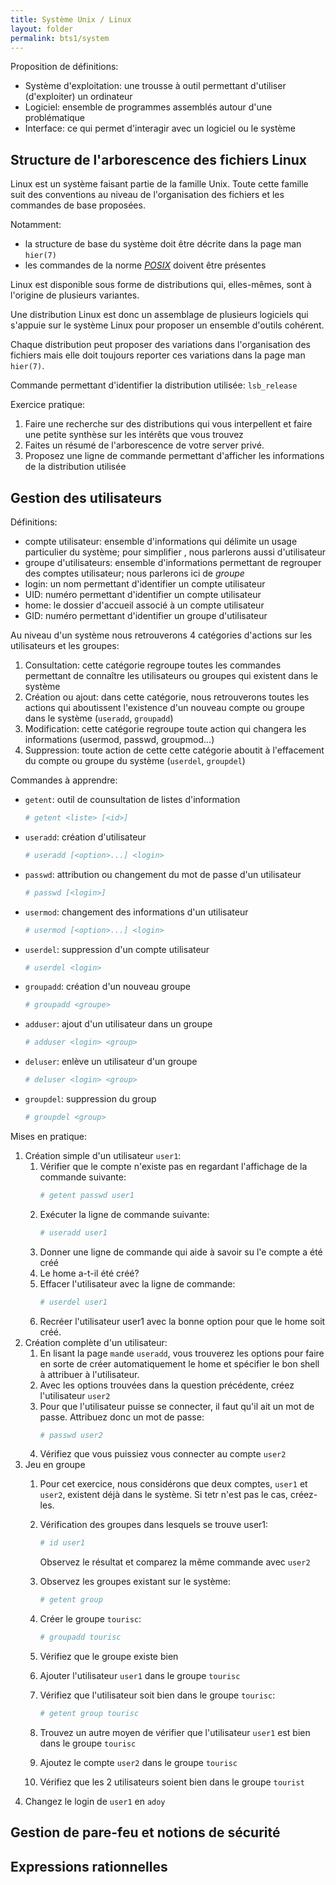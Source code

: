 ```yaml
---
title: Système Unix / Linux
layout: folder
permalink: bts1/system
---
```


Proposition de définitions:

- Système d'exploitation: une trousse à outil permettant d'utiliser
  (d'exploiter) un ordinateur
- Logiciel: ensemble de programmes assemblés autour d'une problématique
- Interface: ce qui permet d'interagir avec un logiciel ou le système

## Structure de l'arborescence des fichiers Linux

Linux est un système faisant partie de la famille Unix. Toute cette famille
suit des conventions au niveau de l'organisation des fichiers et les
commandes de base proposées.

Notamment:

- la structure de base du système doit être décrite dans la page man
  `hier(7)`
- les commandes de la norme [*POSIX*](https://fr.wikipedia.org/wiki/POSIX)
  doivent être présentes

Linux est disponible sous forme de distributions qui, elles-mêmes, sont à
l'origine de plusieurs variantes.

Une distribution Linux est donc un assemblage de plusieurs logiciels qui
s'appuie sur le système Linux pour proposer un ensemble d'outils
cohérent.

Chaque distribution peut proposer des variations dans l'organisation des
fichiers mais elle doit toujours reporter ces variations dans la page man
`hier(7)`.

Commande permettant d'identifier la distribution utilisée: `lsb_release`

Exercice pratique:

1. Faire une recherche sur des distributions qui vous interpellent et faire
   une petite synthèse sur les intérêts que vous trouvez
2. Faites un résumé de l'arborescence de votre server privé.
3. Proposez une ligne de commande permettant d'afficher les informations de
   la distribution utilisée

## Gestion des utilisateurs

Définitions:
- compte utilisateur: ensemble d'informations qui délimite un usage
  particulier du système; pour simplifier , nous parlerons aussi
  d'utilisateur
- groupe d'utilisateurs: ensemble d'informations permettant de regrouper des
  comptes utilisateur; nous parlerons ici de *groupe*
- login: un nom permettant d'identifier un compte utilisateur
- UID: numéro permettant d'identifier un compte utilisateur
- home: le dossier d'accueil associé à un compte utilisateur
- GID: numéro permettant d'identifier un groupe d'utilisateur

Au niveau d'un système nous retrouverons 4 catégories d'actions sur les
utilisateurs et les groupes:

1. Consultation: cette catégorie regroupe toutes les commandes permettant
   de connaître les utilisateurs ou groupes qui existent dans le système
2. Création ou ajout: dans cette catégorie, nous retrouverons toutes les
   actions qui aboutissent l'existence d'un nouveau compte ou groupe dans
   le système (`useradd`, `groupadd`)
3. Modification: cette catégorie regroupe toute action qui changera les
   informations (usermod, passwd, groupmod...)
4. Suppression: toute action de cette cette catégorie aboutit à
   l'effacement du compte ou groupe du système (`userdel`, `groupdel`)

Commandes à apprendre:

- `getent`: outil de counsultation de listes d'information
    ```bash
    # getent <liste> [<id>]
    ```
- `useradd`: création d'utilisateur
    ```bash
    # useradd [<option>...] <login>
    ```
- `passwd`: attribution ou changement du mot de passe d'un utilisateur
    ```bash
    # passwd [<login>]
    ```
- `usermod`: changement des informations d'un utilisateur
    ```bash
    # usermod [<option>...] <login>
    ```
- `userdel`: suppression d'un compte utilisateur
    ~~~bash
    # userdel <login>
    ~~~
- `groupadd`: création d'un nouveau groupe
    ~~~bash
    # groupadd <groupe>
    ~~~
- `adduser`: ajout d'un utilisateur dans un groupe
    ~~~bash
    # adduser <login> <group>
    ~~~
- `deluser`: enlève un utilisateur d'un groupe
    ~~~bash
    # deluser <login> <group>
    ~~~
- `groupdel`: suppression du group
    ~~~bash
    # groupdel <group>
    ~~~

Mises en pratique:

1. Création simple d'un utilisateur `user1`:
   1. Vérifier que le compte n'existe pas en regardant l'affichage de la
      commande suivante:
      ~~~bash
      # getent passwd user1
      ~~~
   2. Exécuter la ligne de commande suivante:
      ~~~bash
      # useradd user1
      ~~~
   3. Donner une ligne de commande qui aide à savoir su l'e compte a été
      créé
   4. Le home a-t-il été créé?
   5. Effacer l'utilisateur avec la ligne de commande:
      ~~~bash
      # userdel user1
      ~~~
   6. Recréer l'utilisateur user1 avec la bonne option pour que le home
      soit créé.
2. Création complète d'un utilisateur:
   1. En lisant la page `man`de `useradd`, vous trouverez les options pour
      faire en sorte de créer automatiquement le home et spécifier le bon
      shell à attribuer à l'utilisateur.
   2. Avec les options trouvées dans la question précédente, créez
      l'utilisateur `user2`
   3. Pour que l'utilisateur puisse se connecter, il faut qu'il ait un mot
      de passe. Attribuez donc un mot de passe:
      ~~~bash
      # passwd user2
      ~~~
   4. Vérifiez que vous puissiez vous connecter au compte `user2`
3. Jeu en groupe
   1. Pour cet exercice, nous considérons que deux comptes, `user1` et
      `user2`, existent déjà dans le système. Si tetr n'est pas le cas,
      créez-les.
   2. Vérification des groupes dans lesquels se trouve user1:
      ~~~bash
      # id user1
      ~~~

      Observez le résultat et comparez la même commande avec `user2`
   3. Observez les groupes existant sur le système:
      ~~~bash
      # getent group
      ~~~
   4. Créer le groupe `tourisc`:
      ~~~bash
      # groupadd tourisc
      ~~~
   5. Vérifiez que le groupe existe bien
   6. Ajouter l'utilisateur `user1` dans le groupe `tourisc`
   7. Vérifiez que l'utilisateur soit bien dans le groupe `tourisc`:
      ~~~bash
      # getent group tourisc
      ~~~
   8. Trouvez un autre moyen de vérifier que l'utilisateur `user1` est bien
      dans le groupe `tourisc`
   9. Ajoutez le compte `user2` dans le groupe `tourisc`
   10. Vérifiez que les 2 utilisateurs soient bien dans le groupe `tourist`
4. Changez le login de `user1` en `adoy`

## Gestion de pare-feu et notions de sécurité

## Expressions rationnelles
